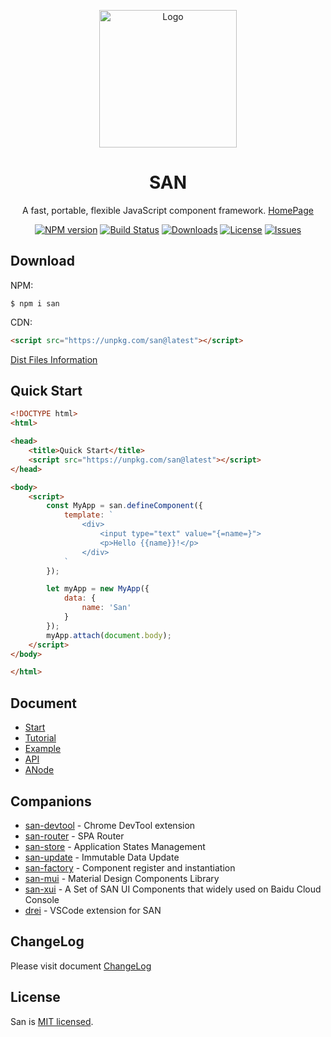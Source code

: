 <p align="center">
    <a href="https://baidu.github.io/san/">
        <img src="https://baidu.github.io/san/img/logo-colorful.svg" alt="Logo" height="220">
    </a>
</p>

<h1 align="center">SAN</h1>

<p align="center">
A fast, portable, flexible JavaScript component framework. <a href="https://baidu.github.io/san/" target="_blank">HomePage</a>
</p>

<p align="center">
  <a href="https://www.npmjs.com/package/san"><img src="http://img.shields.io/npm/v/san.svg?style=flat-square" alt="NPM version"></a>
  <a href="https://travis-ci.org/baidu/san"><img src="https://img.shields.io/travis/baidu/san/master.svg?style=flat-square" alt="Build Status"></a>
  <a href="https://www.npmjs.com/package/san"><img src="https://img.shields.io/npm/dm/san.svg?style=flat-square" alt="Downloads"></a>
  <a href="https://www.npmjs.com/package/san"><img src="https://img.shields.io/github/license/baidu/san.svg?style=flat-square" alt="License"></a>
  <a href="https://github.com/baidu/san/issues"><img src="https://img.shields.io/github/issues/baidu/san.svg?style=flat-square" alt="Issues"></a>
</p>




## Download

NPM:

```
$ npm i san
```

CDN:

```html
<script src="https://unpkg.com/san@latest"></script>
```

[Dist Files Information](https://github.com/baidu/san/tree/master/dist)


## Quick Start

```html
<!DOCTYPE html>
<html>

<head>
    <title>Quick Start</title>
    <script src="https://unpkg.com/san@latest"></script>
</head>

<body>
    <script>
        const MyApp = san.defineComponent({
            template: `
                <div>
                    <input type="text" value="{=name=}">
                    <p>Hello {{name}}!</p>
                </div>
            `
        });

        let myApp = new MyApp({
            data: {
                name: 'San'
            }
        });
        myApp.attach(document.body);
    </script>
</body>

</html>
```


## Document

- [Start](https://baidu.github.io/san/tutorial/start/)
- [Tutorial](https://baidu.github.io/san/tutorial/setup/)
- [Example](https://baidu.github.io/san/example/)
- [API](https://baidu.github.io/san/doc/api/)
- [ANode](https://github.com/baidu/san/blob/master/doc/anode.md)


## Companions

- [san-devtool](https://github.com/baidu/san-devtool/blob/master/docs/user_guide.md) - Chrome DevTool extension
- [san-router](https://github.com/baidu/san-router) - SPA Router
- [san-store](https://github.com/baidu/san-store) - Application States Management
- [san-update](https://github.com/baidu/san-update) - Immutable Data Update
- [san-factory](https://github.com/baidu/san-factory) - Component register and instantiation
- [san-mui](https://ecomfe.github.io/san-mui/) - Material Design Components Library
- [san-xui](https://ecomfe.github.io/san-xui/) - A Set of SAN UI Components that widely used on Baidu Cloud Console
- [drei](https://github.com/ssddi456/drei/) - VSCode extension for SAN

## ChangeLog

Please visit document [ChangeLog](https://github.com/baidu/san/blob/master/CHANGELOG.md)


## License

San is [MIT licensed](./LICENSE).
